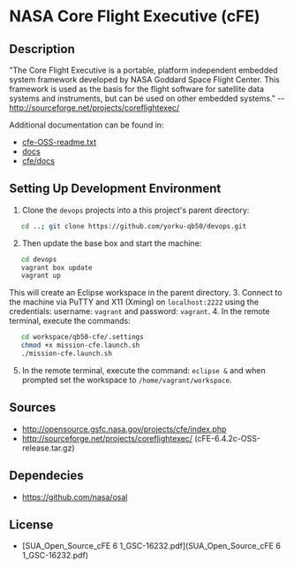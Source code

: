 # NASA Core Flight Executive (cFE)

## Description
"The Core Flight Executive is a portable, platform independent embedded
system framework developed by NASA Goddard Space Flight Center. This
framework is used as the basis for the flight software for satellite data
systems and instruments, but can be used on other embedded systems."
-- http://sourceforge.net/projects/coreflightexec/

Additional documentation can be found in:
* [cfe-OSS-readme.txt](./cfe-OSS-readme.txt)
* [docs](./docs/)
* [cfe/docs](./cfe/docs/)

## Setting Up Development Environment
1. Clone the `devops` projects into a this project's parent directory:

```bash
   cd ..; git clone https://github.com/yorku-qb50/devops.git
```

2. Then update the base box and start the machine:

```bash
   cd devops
   vagrant box update
   vagrant up
```

   This will create an Eclipse workspace in the parent directory.
3. Connect to the machine via PuTTY and X11 (Xming) on `localhost:2222`
   using the credentials: username: `vagrant` and password: `vagrant`.
4. In the remote terminal, execute the commands:

```bash
   cd workspace/qb50-cfe/.settings
   chmod +x mission-cfe.launch.sh
   ./mission-cfe.launch.sh
```

5. In the remote terminal, execute the command: `eclipse &` and when
   prompted set the workspace to `/home/vagrant/workspace`.

## Sources
* http://opensource.gsfc.nasa.gov/projects/cfe/index.php
* http://sourceforge.net/projects/coreflightexec/ (cFE-6.4.2c-OSS-release.tar.gz)

## Dependecies
* https://github.com/nasa/osal

## License
* [SUA_Open_Source_cFE 6 1_GSC-16232.pdf](SUA_Open_Source_cFE 6 1_GSC-16232.pdf)
